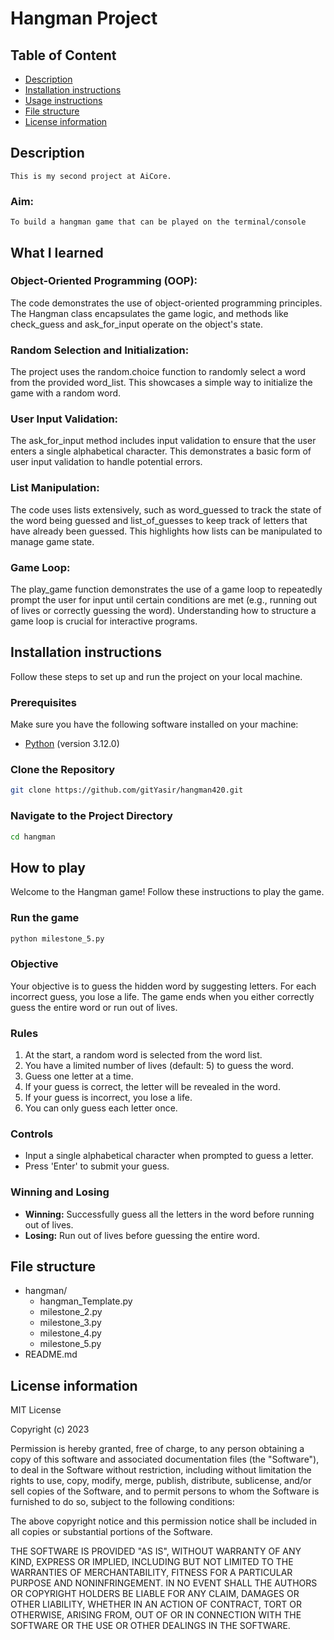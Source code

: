# Hangman Project

## Table of Content

- [Description](#description)
- [Installation instructions](#installation-instructions)
- [Usage instructions](#usage-instructions)
- [File structure](#file-structure)
- [License information](#license-information)

## Description

    This is my second project at AiCore.

### Aim:

    To build a hangman game that can be played on the terminal/console

## What I learned

### Object-Oriented Programming (OOP):

The code demonstrates the use of object-oriented programming principles. The Hangman class encapsulates the game logic, and methods like check_guess and ask_for_input operate on the object's state.

### Random Selection and Initialization:

The project uses the random.choice function to randomly select a word from the provided word_list. This showcases a simple way to initialize the game with a random word.

### User Input Validation:

The ask_for_input method includes input validation to ensure that the user enters a single alphabetical character. This demonstrates a basic form of user input validation to handle potential errors.

### List Manipulation:

The code uses lists extensively, such as word_guessed to track the state of the word being guessed and list_of_guesses to keep track of letters that have already been guessed. This highlights how lists can be manipulated to manage game state.

### Game Loop:

The play_game function demonstrates the use of a game loop to repeatedly prompt the user for input until certain conditions are met (e.g., running out of lives or correctly guessing the word). Understanding how to structure a game loop is crucial for interactive programs.

## Installation instructions

Follow these steps to set up and run the project on your local machine.

### Prerequisites

Make sure you have the following software installed on your machine:

- [Python](https://www.python.org/) (version 3.12.0)

### Clone the Repository

```bash
git clone https://github.com/gitYasir/hangman420.git
```

### Navigate to the Project Directory

```bash
cd hangman
```

## How to play

Welcome to the Hangman game! Follow these instructions to play the game.

### Run the game

```bash
python milestone_5.py
```

### Objective

Your objective is to guess the hidden word by suggesting letters. For each incorrect guess, you lose a life. The game ends when you either correctly guess the entire word or run out of lives.

### Rules

1. At the start, a random word is selected from the word list.
2. You have a limited number of lives (default: 5) to guess the word.
3. Guess one letter at a time.
4. If your guess is correct, the letter will be revealed in the word.
5. If your guess is incorrect, you lose a life.
6. You can only guess each letter once.

### Controls

- Input a single alphabetical character when prompted to guess a letter.
- Press 'Enter' to submit your guess.

### Winning and Losing

- **Winning:** Successfully guess all the letters in the word before running out of lives.
- **Losing:** Run out of lives before guessing the entire word.

## File structure

- hangman/
  - hangman_Template.py
  - milestone_2.py
  - milestone_3.py
  - milestone_4.py
  - milestone_5.py
- README.md

## License information

MIT License

Copyright (c) 2023

Permission is hereby granted, free of charge, to any person obtaining a copy
of this software and associated documentation files (the "Software"), to deal
in the Software without restriction, including without limitation the rights
to use, copy, modify, merge, publish, distribute, sublicense, and/or sell
copies of the Software, and to permit persons to whom the Software is
furnished to do so, subject to the following conditions:

The above copyright notice and this permission notice shall be included in all
copies or substantial portions of the Software.

THE SOFTWARE IS PROVIDED "AS IS", WITHOUT WARRANTY OF ANY KIND, EXPRESS OR
IMPLIED, INCLUDING BUT NOT LIMITED TO THE WARRANTIES OF MERCHANTABILITY,
FITNESS FOR A PARTICULAR PURPOSE AND NONINFRINGEMENT. IN NO EVENT SHALL THE
AUTHORS OR COPYRIGHT HOLDERS BE LIABLE FOR ANY CLAIM, DAMAGES OR OTHER
LIABILITY, WHETHER IN AN ACTION OF CONTRACT, TORT OR OTHERWISE, ARISING FROM,
OUT OF OR IN CONNECTION WITH THE SOFTWARE OR THE USE OR OTHER DEALINGS IN THE
SOFTWARE.
